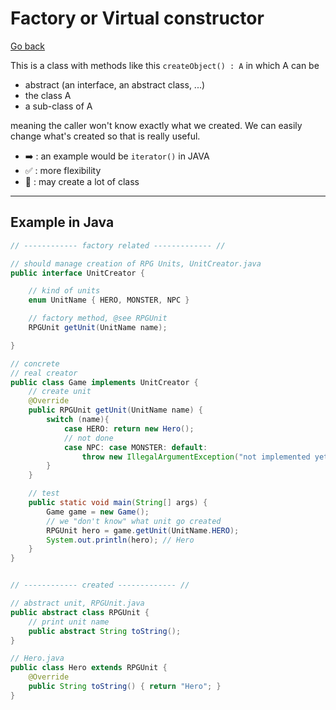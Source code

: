 # Factory or Virtual constructor

[Go back](..)

This is a class with methods like this
``createObject() : A`` in which A can be 

* abstract (an interface, an abstract class, ...)
* the class A
* a sub-class of A

meaning the caller won't know exactly what we created. 
We can easily change what's created so that is really useful.

* ➡️ : an example would be ``iterator()`` in JAVA
* ✅ : more flexibility
* 🚫 : may create a lot of class

<hr class="sl">

## Example in Java

```java
// ------------ factory related ------------- //

// should manage creation of RPG Units, UnitCreator.java
public interface UnitCreator {

    // kind of units
    enum UnitName { HERO, MONSTER, NPC }

    // factory method, @see RPGUnit
    RPGUnit getUnit(UnitName name);

}

// concrete
// real creator
public class Game implements UnitCreator {
    // create unit
    @Override
    public RPGUnit getUnit(UnitName name) {
        switch (name){
            case HERO: return new Hero();
            // not done
            case NPC: case MONSTER: default: 
                throw new IllegalArgumentException("not implemented yet");
        }
    }

    // test
    public static void main(String[] args) {
        Game game = new Game();
        // we "don't know" what unit go created
        RPGUnit hero = game.getUnit(UnitName.HERO);
        System.out.println(hero); // Hero
    }
}


// ------------ created ------------- //

// abstract unit, RPGUnit.java
public abstract class RPGUnit {
    // print unit name
    public abstract String toString();
}

// Hero.java
public class Hero extends RPGUnit {
    @Override
    public String toString() { return "Hero"; }
}
```